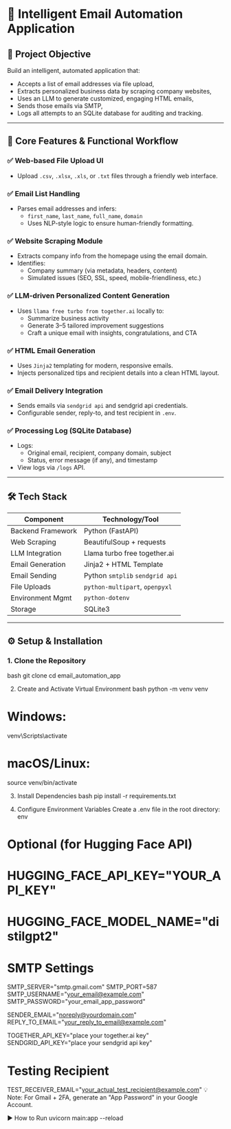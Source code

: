 # 📧 Intelligent Email Automation Application

## 🚀 Project Objective

Build an intelligent, automated application that:
- Accepts a list of email addresses via file upload,
- Extracts personalized business data by scraping company websites,
- Uses an LLM to generate customized, engaging HTML emails,
- Sends those emails via SMTP,
- Logs all attempts to an SQLite database for auditing and tracking.

---

## 🧩 Core Features & Functional Workflow

### ✅ Web-based File Upload UI
- Upload `.csv`, `.xlsx`, `.xls`, or `.txt` files through a friendly web interface.

### ✅ Email List Handling
- Parses email addresses and infers:
  - `first_name`, `last_name`, `full_name`, `domain`
  - Uses NLP-style logic to ensure human-friendly formatting.

### ✅ Website Scraping Module
- Extracts company info from the homepage using the email domain.
- Identifies:
  - Company summary (via metadata, headers, content)
  - Simulated issues (SEO, SSL, speed, mobile-friendliness, etc.)

### ✅ LLM-driven Personalized Content Generation
- Uses `llama free turbo from together.ai` locally to:
  - Summarize business activity
  - Generate 3–5 tailored improvement suggestions
  - Craft a unique email with insights, congratulations, and CTA

### ✅ HTML Email Generation
- Uses `Jinja2` templating for modern, responsive emails.
- Injects personalized tips and recipient details into a clean HTML layout.

### ✅ Email Delivery Integration
- Sends emails via `sendgrid api` and sendgrid api credentials.
- Configurable sender, reply-to, and test recipient in `.env`.

### ✅ Processing Log (SQLite Database)
- Logs:
  - Original email, recipient, company domain, subject
  - Status, error message (if any), and timestamp
- View logs via `/logs` API.

---

## 🛠️ Tech Stack

| Component              | Technology/Tool             |
|------------------------|-----------------------------|
| Backend Framework      | Python (FastAPI)            |
| Web Scraping           | BeautifulSoup + requests    |
| LLM Integration        | Llama turbo free together.ai|
| Email Generation       | Jinja2 + HTML Template      |
| Email Sending          | Python `smtplib` `sendgrid api`|
| File Uploads           | `python-multipart`, `openpyxl` |
| Environment Mgmt       | `python-dotenv`             |
| Storage                | SQLite3                     |

---

## ⚙️ Setup & Installation

### 1. Clone the Repository
bash
git clone <repository-url-here>
cd email_automation_app

2. Create and Activate Virtual Environment
bash
python -m venv venv
# Windows:
venv\Scripts\activate
# macOS/Linux:
source venv/bin/activate

3. Install Dependencies
bash
pip install -r requirements.txt

4. Configure Environment Variables
Create a .env file in the root directory:
env

# Optional (for Hugging Face API)
# HUGGING_FACE_API_KEY="YOUR_API_KEY"
# HUGGING_FACE_MODEL_NAME="distilgpt2"

# SMTP Settings
SMTP_SERVER="smtp.gmail.com"
SMTP_PORT=587
SMTP_USERNAME="your_email@example.com"
SMTP_PASSWORD="your_email_app_password"

SENDER_EMAIL="noreply@yourdomain.com"
REPLY_TO_EMAIL="your_reply_to_email@example.com"

TOGETHER_API_KEY="place your together.ai key"
SENDGRID_API_KEY="place your sendgrid api key"



# Testing Recipient
TEST_RECEIVER_EMAIL="your_actual_test_recipient@example.com"
💡 Note: For Gmail + 2FA, generate an "App Password" in your Google Account.

▶️ How to Run
uvicorn main:app --reload
